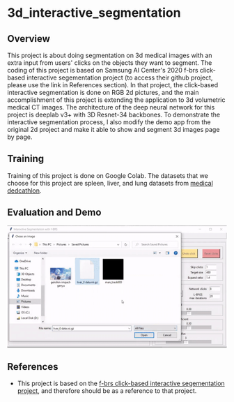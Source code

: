 # 3d_interactive_segmentation
## Overview
This project is about doing segmentation on 3d medical images with an extra input from users' clicks on the objects they want to segment. The coding of this project is based on Samsung AI Center's 2020 f-brs click-based interactive segementation project (to access their github project, please use the link in References section). In that project, the click-based interactive segmentation is done on RGB 2d pictures, and the main accomplishment of this project is extending the application to 3d volumetric medical CT images. The architecture of the deep neural network for this project is deeplab v3+ with 3D Resnet-34 backbones. To demonstrate the interactive segmentation process, I also modify the demo app from the original 2d project and make it able to show and segment 3d images page by page. 
## Training
Training of this project is done on Google Colab. The datasets that we choose for this project are spleen, liver, and lung datasets from <a href=http://medicaldecathlon.com/ title="Flaticon">medical dedcathlon</a>. 
## Evaluation and Demo
![](demo.gif)
## References
* This project is based on the <a href="https://github.com/saic-vul/fbrs_interactive_segmentation" title="Flaticon">f-brs click-based interactive segementation project</a>, and therefore should be as a reference to that project. 

